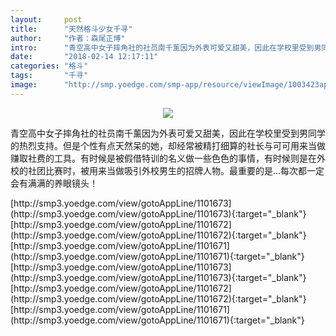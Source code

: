 ```yaml
---
layout:     post
title:      "天然格斗少女千寻"
author:     "作者：森尾正博"
intro:      "青空高中女子摔角社的社员南千薰因为外表可爱又甜美，因此在学校里受到男同学的热烈支持。但是个性有点天然呆的她，却经常被精打细算的社长与可可用来当做赚取社费的工具。有时候是被假借特训的名义做一些色色的事情，有时候则是在外校的社团比赛时，被用来当做吸引外校男生的招牌人物。最重要的是…每次都一定会有满满的养眼镜头！"
date:       "2018-02-14 12:17:11"
categories: "格斗"
tags:       "千寻"
image:      "http://smp.yoedge.com/smp-app/resource/viewImage/1003423appline.png"
---
```

<div style="text-align: center">
<p><img src="http://smp.yoedge.com/smp-app/resource/viewImage/1003423appline.png"/></p>
</div>
<p class="post-meta">
<span>青空高中女子摔角社的社员南千薰因为外表可爱又甜美，因此在学校里受到男同学的热烈支持。但是个性有点天然呆的她，却经常被精打细算的社长与可可用来当做赚取社费的工具。有时候是被假借特训的名义做一些色色的事情，有时候则是在外校的社团比赛时，被用来当做吸引外校男生的招牌人物。最重要的是…每次都一定会有满满的养眼镜头！</span>
</p>
[http://smp3.yoedge.com/view/gotoAppLine/1101673](http://smp3.yoedge.com/view/gotoAppLine/1101673){:target="_blank"}
[http://smp3.yoedge.com/view/gotoAppLine/1101672](http://smp3.yoedge.com/view/gotoAppLine/1101672){:target="_blank"}
[http://smp3.yoedge.com/view/gotoAppLine/1101671](http://smp3.yoedge.com/view/gotoAppLine/1101671){:target="_blank"}
[http://smp3.yoedge.com/view/gotoAppLine/1101673](http://smp3.yoedge.com/view/gotoAppLine/1101673){:target="_blank"}
[http://smp3.yoedge.com/view/gotoAppLine/1101672](http://smp3.yoedge.com/view/gotoAppLine/1101672){:target="_blank"}
[http://smp3.yoedge.com/view/gotoAppLine/1101671](http://smp3.yoedge.com/view/gotoAppLine/1101671){:target="_blank"}


